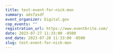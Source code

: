 ```yaml
---
title: test-event-for-nick-mon
summary: adsfasdf
event_organizer: Digital.gov
cop_events: ""
registration_url: https://www.eventbrite.com/
date: 2023-07-27 11:33:00 -0500
end_date: 2023-07-28 11:33:00 -0500
slug: test-event-for-nick-mon
---
```

